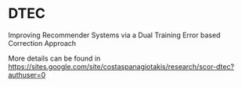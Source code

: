 # DTEC

Improving Recommender Systems via a Dual Training Error based Correction Approach 

More details can be found in https://sites.google.com/site/costaspanagiotakis/research/scor-dtec?authuser=0
